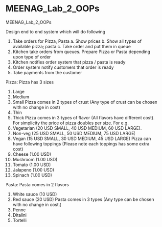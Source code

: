 # MEENAG_Lab_2_OOPs
MEENAG_Lab_2_OOPs

Design end to end system which will do following
1. Take orders for Pizza, Pasta
a. Show prices
b. Show all types of available pizza; pasta
c. Take order and put them in queue
2. Kitchen take orders from queues. Prepare Pizza or Pasta depending upon type of order
3. Kitchen notifies order system that pizza / pasta is ready
4. Order system notify customers that order is ready
5. Take payments from the customer

Pizza: 
Pizza has 3 sizes
1. Large
2. Medium
3. Small
Pizza comes in 2 types of crust (Any type of crust can be chosen with no change in cost)
1. Thin
2. Thick
Pizza comes in 3 types of flavor (All flavors have different cost). For simplicity the price of pizza
doubles per size. For e.g.
1. Vegetarian (20 USD SMALL, 40 USD MEDIUM, 60 USD LARGE).
2. Non-veg (25 USD SMALL, 50 USD MEDIUM, 75 USD LARGE)
3. Vegan (15 USD SMALL, 30 USD MEDIUM, 45 USD LARGE)
Pizza can have following toppings (Please note each toppings has some extra cost)
1. Cheese (1.00 USD)
2. Mushroom (1.00 USD)
3. Tomato (1.00 USD)
4. Jalapeno (1.00 USD)
5. Spinach (1.00 USD)

Pasta:
Pasta comes in 2 flavors
1. White sauce (10 USD)
2. Red sauce (20 USD)
Pasta comes in 3 types (Any type can be chosen with no change in cost.)
1. Penne
2. Ditalini
3. Tortelli
